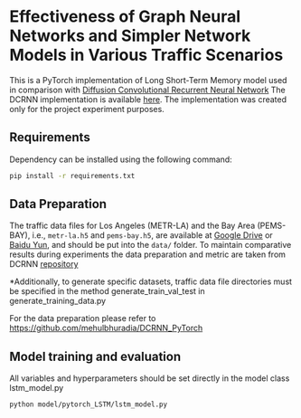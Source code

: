 # Effectiveness of Graph Neural Networks and Simpler Network Models in Various Traffic Scenarios

This is a PyTorch implementation of Long Short-Term Memory model used in comparison with [Diffusion Convolutional Recurrent Neural Network]((https://arxiv.org/abs/1707.01926))
The DCRNN implementation is available [here](https://github.com/mehulbhuradia/DCRNN_PyTorch). The implementation was created only for the project experiment purposes.

## Requirements
Dependency can be installed using the following command:
```bash
pip install -r requirements.txt
```
## Data Preparation
The traffic data files for Los Angeles (METR-LA) and the Bay Area (PEMS-BAY), i.e., `metr-la.h5` and `pems-bay.h5`, are available at [Google Drive](https://drive.google.com/open?id=10FOTa6HXPqX8Pf5WRoRwcFnW9BrNZEIX) or [Baidu Yun](https://pan.baidu.com/s/14Yy9isAIZYdU__OYEQGa_g), and should be
put into the `data/` folder.
To maintain comparative results during experiments the data preparation and metric are taken from DCRNN [repository](https://github.com/mehulbhuradia/DCRNN_PyTorch)

*Additionally, to generate specific datasets, traffic data file directories must be specified in the method generate_train_val_test in  generate_training_data.py

For the data preparation please refer to https://github.com/mehulbhuradia/DCRNN_PyTorch


## Model training and evaluation
All variables and hyperparameters should be set directly in the model class lstm_model.py  
```bash
python model/pytorch_LSTM/lstm_model.py    
```